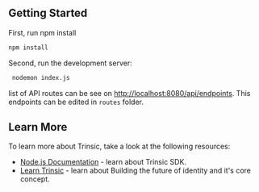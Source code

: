 ## Getting Started

First, run npm install

```bash
npm install
```

Second, run the development server:

```bash
 nodemon index.js
```

list of API routes can be see on [http://localhost:8080/api/endpoints](http://localhost:8080/api/endpoints). This endpoints can be edited in `routes` folder.

## Learn More

To learn more about Trinsic, take a look at the following resources:

- [Node.js Documentation](https://docs.trinsic.id/node) - learn about Trinsic SDK.
- [Learn Trinsic](https://docs.trinsic.id/learn) - learn about Building the future of identity and it's core concept.
